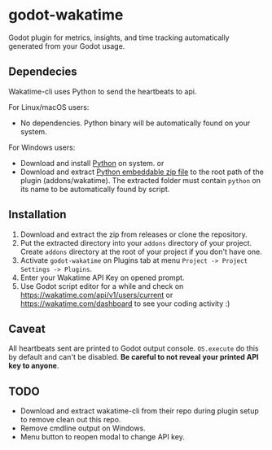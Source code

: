 # godot-wakatime

Godot plugin for metrics, insights, and time tracking automatically generated from your Godot usage.


## Dependecies


Wakatime-cli uses Python to send the heartbeats to api.

For Linux/macOS users:
  - No dependencies. Python binary will be automatically found on your system.

For Windows users:
  - Download and install [Python] on system.
  or
  - Download and extract [Python embeddable zip file] to the root path of the plugin (addons/wakatime). The extracted folder must contain `python` on its name to be automatically found by script.


## Installation


1. Download and extract the zip from releases or clone the repository.
2. Put the extracted directory into your `addons` directory of your project. Create `addons` directory at the root of your project if you don't have one.
3. Activate `godot-wakatime` on Plugins tab at menu `Project -> Project Settings -> Plugins`.
4. Enter your Wakatime API Key on opened prompt.
5. Use Godot script editor for a while and check on https://wakatime.com/api/v1/users/current or https://wakatime.com/dashboard to see your coding activity :)



## Caveat


All heartbeats sent are printed to Godot output console. `OS.execute` do this by default and can't be disabled. **Be careful to not reveal your printed API key to anyone**.


## TODO

- Download and extract wakatime-cli from their repo during plugin setup to remove clean out this repo.
- Remove cmdline output on Windows.
- Menu button to reopen modal to change API key.


[Python]: <https://www.python.org/ftp/python/3.6.4/python-3.6.4-amd64.exe>
[Python embeddable zip file]: <https://www.python.org/ftp/python/3.6.4/python-3.6.4-embed-amd64.zip>